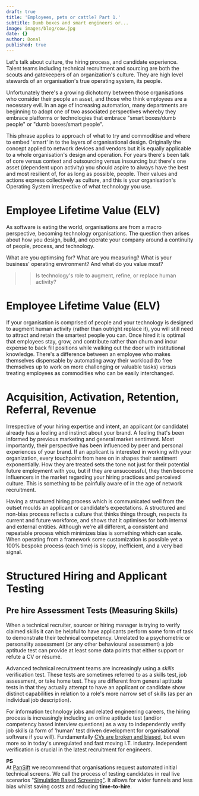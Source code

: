 ```yaml
---
draft: true
title: 'Employees, pets or cattle? Part 1.'
subtitle: Dumb boxes and smart engineers or...
image: images/blog/cow.jpg
date: {}
author: Donal
published: true
---
```

Let's talk about culture, the hiring process, and candidate experience. Talent teams including technical recruitment and sourcing are both the scouts and gatekeepers of an organization's culture. They are high level stewards of an organisation's true operating system, its people.

Unfortunately there's a growing dichotomy between those organisations who consider their people an asset, and those who think employees are a necessary evil. In an age of increasing automation, many departments are beginning to adopt one of two associated perspectives whereby they embrace platforms or technologies that embrace "smart boxes/dumb people" or "dumb boxes/smart people".

This phrase applies to approach of what to try and commoditise and where to embed 'smart' in to the layers of organisational design. Originally the concept applied to network devices and vendors but it is equally applicable to a whole organisation's design and operation. For years there's been talk of core versus context and outsourcing versus insourcing but there's one asset (dependent upon activity) you should aspire to always have the best and most resilient of, for as long as possible, people. Their values and actions express collectively as culture, and this is your organisation's Operating System irrespective of what technology you use.

# Employee Lifetime Value (ELV)

As software is eating the world, organisations are from a macro perspective, becoming technology organisations. The question then arises about how you design, build, and operate your company around a continuity of people, process, and technology. 

What are you optimsing for? What are you measuring? What is your business' operating environment? And what do you value most?

> > Is technology's role to augment, refine, or replace human activity?

# Employee Lifetime Value (ELV)

If your organisation is comprised of people and your technology is designed to augment human activity (rather than outright replace it), you will still need to attract and retain the smartest people you can. Once hired it is optimal that employees stay, grow, and contribute rather than churn and incur expense to back fill positions while walking out the door with institutional knowledge. There's a difference between an employee who makes themselves dispensable by automating away their workload (to free themselves up to work on more challenging or valuable tasks) versus treating employees as commodities who can be easily interchanged. 

# Acquisition, Activation, Retention, Referral, Revenue

Irrespective of your hiring expertise and intent, an applicant (or candidate) already has a feeling and instinct about your brand. A feeling that's been informed by previous marketing and general market sentiment. Most importantly, their perspective has been influenced by peer and personal experiences of your brand. If an applicant is interested in working with your organization, every touchpoint from here on in shapes their sentiment exponentially. How they are treated sets the tone not just for their potential future employment with you, but if they are unsuccessful, they then become influencers in the market regarding your hiring practices and perceived culture. This is something to be painfully aware of in the age of network recruitment.

Having a structured hiring process which is communicated well from the outset moulds an applicant or candidate's expectations. A structured and non-bias process reflects a culture that thinks things through, respects its current and future workforce, and shows that it optimises for both internal and external entities. Although we're all different, a consistent and repeatable process which minimizes bias is something which can scale. When operating from a framework some customization is possible yet a 100% bespoke process (each time) is sloppy, inefficient, and a very bad signal.

# Structured Hiring and Applicant Testing

## Pre hire Assessment Tests (Measuring Skills)
When a technical recruiter, sourcer or hiring manager is trying to verify claimed skills it can be helpful to have applicants perform some form of task to demonstrate their technical competency. Unrelated to a psychometric or personality assessment (or any other behavioural assessment) a job aptitude test can provide at least some data points that either support or refute a CV or résumé.

Advanced technical recruitment teams are increasingly using a *skills* verification test. These tests are sometimes referred to as a skills test, job assessment, or take home test. They are different from general aptitude tests in that they actually attempt to have an applicant or candidate show distinct capabilities in relation to a role's more narrow set of skills (as per an individual job description).

For information technology jobs and related engineering careers, the hiring process is increasingly including an online aptitude test (and/or competency based interview questions) as a way to independently verify job skills (a form of 'human' test driven development for organisational software if you will). Fundamentally [CVs are broken and biased](https://pansift.com/blog/why-cvs-and-resumes-are-broken/), but even more so in today's unregulated and fast moving I.T. industry. Independent verification is crucial in the latest recruitment for engineers.

<div class="card">
  <div class="card-header"><b>PS</b></div>
  <div class="card-body">At <a href="https://pansift.com/?utm_source=psblog&utm_medium=hyperlink&utm_campaign=launch&utm_content=sbs">PanSift</a> we recommend that organisations request automated initial technical screens. We call the process of testing candidates in real live scenarios "<a href="https://try.pansift.com/?utm_source=psblog&utm_medium=hyperlink&utm_campaign=launch&utm_content=sbs">Simulation Based Screening"</a>. It allows for wider funnels and less bias whilst saving costs and reducing <b>time-to-hire</b>.</div>
</div>
